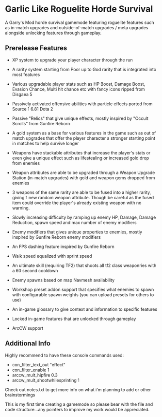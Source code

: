 
# Garlic Like Roguelite Horde Survival

A Garry's Mod horde survival gamemode featuring roguelite features such as in-match upgrades and outside-of-match upgrades / meta upgrades alongside unlocking features through gameplay.




## Prerelease Features

- XP system to upgrade your player character through the run

- A rarity system starting from Poor up to God rarity that is integrated into most features

- Various upgradable player stats such as HP Boost, Damage Boost, Evasion Chance, Multi hit chance etc with fancy icons ripped from Disgaea 5

- Passively activated offensive abilities with particle effects ported from Source 1 6.81 Dota 2

- Passive "Relics" that give unique effects, mostly inspired by "Occult Scrolls" from Gunfire Reborn

- A gold system as a base for various features in the game such as out of match upgrades that offer the player character a stronger starting point in matches to help survive longer

- Weapons have stackable attributes that increase the player's stats or even give a unique effect such as lifestealing or increased gold drop from enemies

- Weapon attributes are able to be upgraded through a Weapon Upgrade Station (in-match upgrades) with gold and weapon gems dropped from enemies

- 3 weapons of the same rarity are able to be fused into a higher rarity, giving 1 new random weapon attribute. Though be careful as the fused item could override the player's already existing weapon with no warning.

- Slowly increasing difficulty by ramping up enemy HP, Damage, Damage Reduction, spawn speed and max number of enemy modifiers

- Enemy modifiers that gives unique properties to enemies, mostly inspired by Gunfire Reborn enemy modifiers 

- An FPS dashing feature inspired by Gunfire Reborn

- Walk speed equalized with sprint speed

- An ultimate skill (requiring TF2) that shoots all tf2 class weaponries with a 60 second cooldown

- Enemy spawns based on map Navmesh availability

- Workshop preset addon support that specifies what enemies to spawn with configurable spawn weights (you can upload presets for others to use)

- An in-game glossary to give context and information to specific features

- Locked in-game features that are unlocked through gameplay

- ArcCW support

## Additional Info

Highly recommend to have these console commands used:
- con_filter_text_out "effect"
- con_filter_enable 1
- arccw_mult_hipfire 0.3
- arccw_mult_shootwhilesprinting 1

Check out notes.txt to get more info on what i'm planning to add or other brainstormings

This is my first time creating a gamemode so please bear with the file and code structure...any pointers to improve my work would be appreciated.
